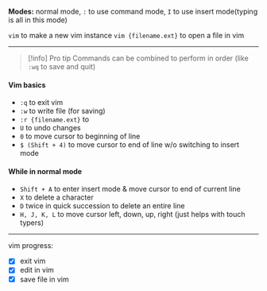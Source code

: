 **Modes:** normal mode, `:` to use command mode, `I` to use insert mode(typing is all in this mode)

`vim` to make a new vim instance
`vim {filename.ext}` to open a file in vim

* * *

> [!info] Pro tip
> Commands can be combined to perform in order (like `:wq` to save and quit)

#### Vim basics
- `:q` to exit vim
- `:w` to write file (for saving)
- `:r {filename.ext}` to 
- `U` to undo changes
- `0` to move cursor to beginning of line
- `$ (Shift + 4)` to move cursor to end of line w/o switching to insert mode

#### While in normal mode
- `Shift + A` to enter insert mode & move cursor to end of current line
- `X` to delete a character
- `D` twice in quick succession to delete an entire line
- `H, J, K, L` to move cursor left, down, up, right (just helps with touch typers)

---

vim progress:
- [x] exit vim
- [x] edit in vim
- [x] save file in vim
